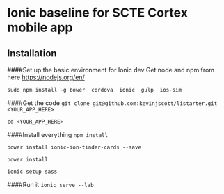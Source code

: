 # Ionic baseline for SCTE Cortex mobile app

## Installation

####Set up the basic environment for Ionic dev
Get node and npm from here https://nodejs.org/en/

`sudo npm install -g bower  cordova  ionic  gulp  ios-sim`

####Get the code
`git clone git@github.com:kevinjscott/listarter.git <YOUR_APP_HERE>`

`cd <YOUR_APP_HERE>`

####Install everything
`npm install`

`bower install ionic-ion-tinder-cards --save`

`bower install`

`ionic setup sass`

####Run it
`ionic serve --lab`

